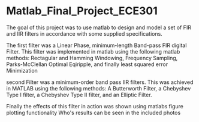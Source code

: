 # Matlab_Final_Project_ECE301
The goal of this project was to use matlab to design and model a set of FIR and IIR filters 
in accordance with some supplied specifications. 

The first filter was a Linear Phase, minimum-length Band-pass FIR digital Filter. 
This filter was implemented in matlab using the following matlab methods: Rectagular and Hamming Windowing, Frequency Sampling,
Parks-McClellan Optimal Eqiripple, and finally least squared error Minimization

second Filter was a minimum-order band pass IIR filters. 
This was achieved in MATLAB using the following methods: 
A Butterworth Filter, a Chebyshev Type I filter, a Chebyshev Type II filter, and an Elliptic Filter. 

Finally the effects of this filter in action was shown using matlabs figure plotting functionality
Who's results can be seen in the included photos
